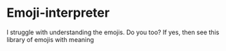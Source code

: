 # Emoji-interpreter
I struggle with understanding the emojis. Do you too? If yes, then see this library of emojis with meaning
